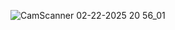 ![CamScanner 02-22-2025 20 56_01](https://github.com/user-attachments/assets/e89fac5e-88d0-4967-835b-d8543859ada8)

